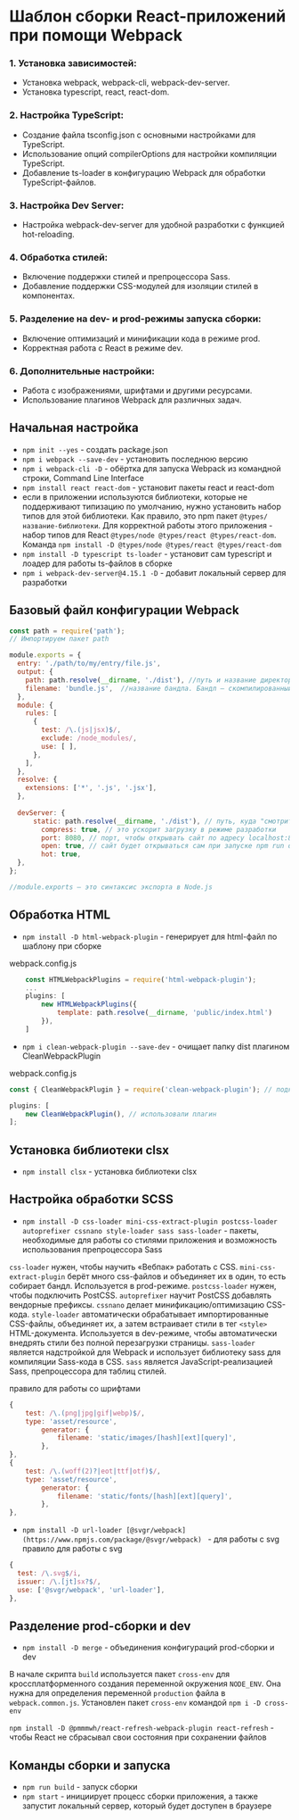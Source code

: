 # Шаблон сборки React-приложений при помощи Webpack

### 1. Установка зависимостей:
- Установка webpack, webpack-cli, webpack-dev-server.
- Установка typescript, react, react-dom.
### 2. Настройка TypeScript:
- Создание файла tsconfig.json с основными настройками для TypeScript.
- Использование опций compilerOptions для настройки компиляции TypeScript.
- Добавление ts-loader в конфигурацию Webpack для обработки TypeScript-файлов.
### 3. Настройка Dev Server:
- Настройка webpack-dev-server для удобной разработки с функцией hot-reloading.
### 4. Обработка стилей:
- Включение поддержки стилей и препроцессора Sass.
- Добавление поддержки CSS-модулей для изоляции стилей в компонентах.
### 5. Разделение на dev- и prod-режимы запуска сборки:
- Включение оптимизаций и минификации кода в режиме prod.
- Корректная работа с React в режиме dev.
### 6. Дополнительные настройки:
- Работа с изображениями, шрифтами и другими ресурсами.
- Использование плагинов Webpack для различных задач.

## Начальная настройка 

- `npm init --yes` - создать package.json
- `npm i webpack --save-dev` - установить последнюю версию
- `npm i webpack-cli -D` - обёртка для запуска Webpack из командной строки, Command Line Interface
- `npm install react react-dom` - установит пакеты react и react-dom
- если в приложении используются библиотеки, которые не поддерживают типизацию по умолчанию, нужно установить набор типов для этой библиотеки. Как правило, это npm пакет `@types/название-библиотеки`. Для корректной работы этого приложения - набор типов для React `@types/node @types/react @types/react-dom`. Команда `npm install -D @types/node @types/react @types/react-dom`
- `npm install -D typescript ts-loader` - установит сам typescript и лоадер для работы ts-файлов в сборке
- `npm i webpack-dev-server@4.15.1 -D` - добавит локальный cервер для разработки

## Базовый файл конфигурации Webpack

```javascript
const path = require('path');
// Импортируем пакет path

module.exports = {
  entry: './path/to/my/entry/file.js',
  output: {
    path: path.resolve(__dirname, './dist'), //путь и название директории, где расположится скомпилированный проект.
    filename: 'bundle.js',  //название бандла. Бандл — скомпилированный JavaScript.
  },
  module: {
    rules: [
      {
        test: /\.(js|jsx)$/,
        exclude: /node_modules/,
        use: [ ],
      },
    ],
  },
  resolve: {
    extensions: ['*', '.js', '.jsx'],
  },
 
  devServer: {
      static: path.resolve(__dirname, './dist'), // путь, куда "смотрит" режим разработчика
        compress: true, // это ускорит загрузку в режиме разработки
        port: 8080, // порт, чтобы открывать сайт по адресу localhost:8080, но можно поменять порт
        open: true, // сайт будет открываться сам при запуске npm run dev
        hot: true,
  },
};

//module.exports — это синтаксис экспорта в Node.js
```

## Обработка HTML

- `npm install -D html-webpack-plugin` - генерирует для html-файл по шаблону при сборке

webpack.config.js
```javascript
    const HTMLWebpackPlugins = require('html-webpack-plugin');
    ...
    plugins: [
        new HTMLWebpackPlugins({
            template: path.resolve(__dirname, 'public/index.html')
        }),
    ]
```

- `npm i clean-webpack-plugin --save-dev` - очищает папку dist плагином CleanWebpackPlugin

webpack.config.js
``` javascript
const { CleanWebpackPlugin } = require('clean-webpack-plugin'); // подключили плагин

plugins: [
    new CleanWebpackPlugin(), // использовали плагин
]; 
```

## Установка библиотеки clsx 

- `npm install clsx` - установка библиотеки clsx 

## Настройка обработки SCSS 

- `npm install -D css-loader mini-css-extract-plugin postcss-loader autoprefixer cssnano style-loader sass sass-loader` - пакеты, необходимые для работы со стилями приложения и возможность использования препроцессора Sass

`css-loader` нужен, чтобы научить «Вебпак» работать с CSS.
`mini-css-extract-plugin` берёт много css-файлов и объединяет их в один, то есть собирает бандл. Используется в prod-режиме.
`postcss-loader` нужен, чтобы подключить PostCSS.
`autoprefixer` научит PostCSS добавлять вендорные префиксы.
`cssnano` делает минификацию/оптимизацию CSS-кода.
`style-loader` автоматически обрабатывает импортированные CSS-файлы, объединяет их, а затем встраивает стили в тег `<style>` HTML-документа. Используется в dev-режиме, чтобы автоматически внедрять стили без полной перезагрузки страницы.
`sass-loader` является надстройкой для Webpack и использует библиотеку sass для компиляции Sass-кода в CSS.
`sass` является JavaScript-реализацией Sass, препроцессора для таблиц стилей.

правило для работы со шрифтами 
```javascript
{
    test: /\.(png|jpg|gif|webp)$/,
    type: 'asset/resource',
        generator: {
            filename: 'static/images/[hash][ext][query]',
        },
},
{
    test: /\.(woff(2)?|eot|ttf|otf)$/,
    type: 'asset/resource',
        generator: {
            filename: 'static/fonts/[hash][ext][query]',
        },
},
```

- `npm install -D url-loader [@svgr/webpack](https://www.npmjs.com/package/@svgr/webpack) ` - для работы с svg
правило для работы с svg
```javascript
{
  test: /\.svg$/i,
  issuer: /\.[jt]sx?$/,
  use: ['@svgr/webpack', 'url-loader'],
}, 
```

## Разделение prod-сборки и dev

- `npm install -D merge` - объединения конфигураций prod-сборки и dev

В начале скрипта `build` используется пакет `cross-env` для кроссплатформенного создания переменной окружения `NODE_ENV`. Она нужна для определения переменной `production` файла в `webpack.common.js`. Установлен пакет `cross-env` командой `npm i -D cross-env`

`npm install -D @pmmmwh/react-refresh-webpack-plugin react-refresh` - чтобы React не сбрасывал свои состояния при сохранении файлов

## Команды сборки и запуска

- `npm run build` - запуск сборки
- `npm start` - инициирует процесс сборки приложения, а также запустит локальный сервер, который будет доступен в браузере
